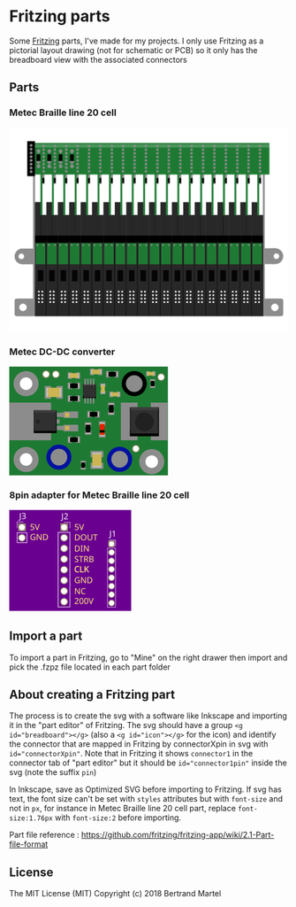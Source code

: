 # Fritzing parts

Some [Fritzing](http://fritzing.org) parts, I've made for my projects. I only use Fritzing as a pictorial layout drawing (not for schematic or PCB) so it only has the breadboard view with the associated connectors

## Parts

### Metec Braille line 20 cell

![Metec Braille line 20 cell](./metec-braille-line-20-cell/metec-braille-line-20-cell.svg)

### Metec DC-DC converter

![Metec DC-DC converter](./metec-dc-converter/metec-dc-converter.svg)

### 8pin adapter for Metec Braille line 20 cell

![8pin adapter](./8pin-adapter/part.8pin-adapter_breadboard.svg)

## Import a part

To import a part in Fritzing, go to "Mine" on the right drawer then import and pick the .fzpz file located in each part folder

## About creating a Fritzing part

The process is to create the svg with a software like Inkscape and importing it in the "part editor" of Fritzing. The svg should have a group `<g id="breadboard"></g>` (also a `<g id="icon"></g>` for the icon) and identify the connector that are mapped in Fritzing by connectorXpin in svg with `id="connectorXpin"`. Note that in Fritzing it shows `connector1` in the connector tab of "part editor" but it should be `id="connector1pin"` inside the svg (note the suffix `pin`)

In Inkscape, save as Optimized SVG before importing to Fritzing. If svg has text, the font size can't be set with `styles` attributes but with `font-size` and not in `px`, for instance in Metec Braille line 20 cell part, replace `font-size:1.76px` with `font-size:2` before importing.

Part file reference : https://github.com/fritzing/fritzing-app/wiki/2.1-Part-file-format

## License

The MIT License (MIT) Copyright (c) 2018 Bertrand Martel